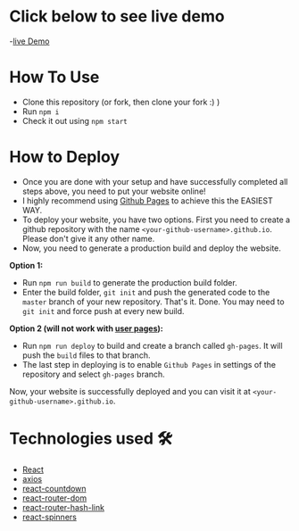 # Click below to see live demo

-[live Demo](https://ajaypownraj-holiday.netlify.app/)

# How To Use

- Clone this repository (or fork, then clone your fork :) )
- Run `npm i`
- Check it out using `npm start`

# How to Deploy

- Once you are done with your setup and have successfully completed all steps above, you need to put your website online!
- I highly recommend using [Github Pages](https://create-react-app.dev/docs/deployment/#github-pages) to achieve this the EASIEST WAY.
- To deploy your website, you have two options. First you need to create a github repository with the name `<your-github-username>.github.io`. Please don't give it any other name.
- Now, you need to generate a production build and deploy the website.

**Option 1:**

- Run `npm run build` to generate the production build folder.
- Enter the build folder, `git init` and push the generated code to the `master` branch of your new repository. That's it. Done.
  You may need to `git init` and force push at every new build.

**Option 2 (will not work with [user pages](https://docs.github.com/en/github/working-with-github-pages/about-github-pages)):**

- Run `npm run deploy` to build and create a branch called `gh-pages`. It will push the `build` files to that branch.
- The last step in deploying is to enable `Github Pages` in settings of the repository and select `gh-pages` branch.

Now, your website is successfully deployed and you can visit it at `<your-github-username>.github.io`.

# Technologies used 🛠️

- [React](https://reactjs.org/)
- [axios](https://www.npmjs.com/package/axios)
- [react-countdown](https://www.npmjs.com/package/react-countdown)
- [react-router-dom](https://www.npmjs.com/package/react-router-dom)
- [react-router-hash-link](https://www.npmjs.com/package/react-router-hash-link)
- [react-spinners](https://www.npmjs.com/package/react-spinners)
